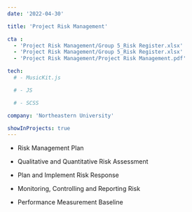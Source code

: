 ```yaml
---
date: '2022-04-30'

title: 'Project Risk Management'

cta :
  - 'Project Risk Management/Group 5_Risk Register.xlsx'   
  - 'Project Risk Management/Group 5_Risk Register.xlsx'
  - 'Project Risk Management/Project Risk Management.pdf'

tech:
  # - MusicKit.js

  # - JS

  # - SCSS

company: 'Northeastern University'

showInProjects: true
---
```


- Risk Management Plan

- Qualitative and Quantitative Risk Assessment

- Plan and Implement Risk Response

- Monitoring, Controlling and Reporting Risk

- Performance Measurement Baseline
